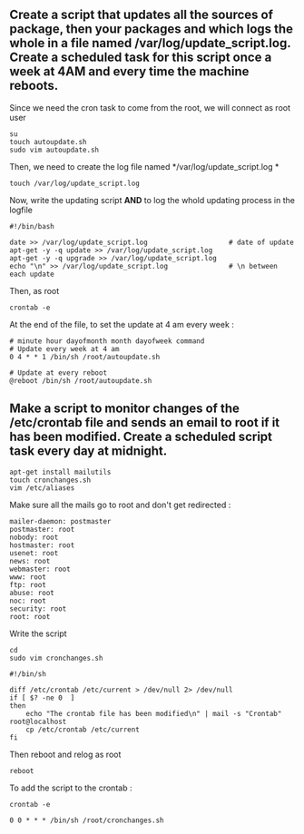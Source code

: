## Create a script that updates all the sources of package, then your packages and which logs the whole in a file named /var/log/update_script.log. Create a scheduled task for this script once a week at 4AM and every time the machine reboots.

Since we need the cron task to come from the root, we will connect as root user
```
su
touch autoupdate.sh
sudo vim autoupdate.sh
```
  
Then, we need to create the log file named */var/log/update_script.log *
```
touch /var/log/update_script.log
```

Now, write the updating script **AND** to log the whold updating process in the logfile
```
#!/bin/bash

date >> /var/log/update_script.log                    # date of update
apt-get -y -q update >> /var/log/update_script.log
apt-get -y -q upgrade >> /var/log/update_script.log
echo "\n" >> /var/log/update_script.log               # \n between each update
```

Then, as root
```
crontab -e
```
At the end of the file, to set the update at 4 am every week :
```
# minute hour dayofmonth month dayofweek command
# Update every week at 4 am
0 4 * * 1 /bin/sh /root/autoupdate.sh

# Update at every reboot
@reboot /bin/sh /root/autoupdate.sh
```

## Make a script to monitor changes of the /etc/crontab file and sends an email to root if it has been modified. Create a scheduled script task every day at midnight.

```
apt-get install mailutils
touch cronchanges.sh
vim /etc/aliases
```
  
Make sure all the mails go to root and don't get redirected :
```
mailer-daemon: postmaster
postmaster: root
nobody: root
hostmaster: root
usenet: root
news: root
webmaster: root
www: root
ftp: root
abuse: root
noc: root
security: root
root: root
```

Write the script
```
cd
sudo vim cronchanges.sh
```

```
#!/bin/sh

diff /etc/crontab /etc/current > /dev/null 2> /dev/null
if [ $? -ne 0  ]
then
	echo "The crontab file has been modified\n" | mail -s "Crontab" root@localhost
	cp /etc/crontab /etc/current
fi
```

Then reboot and relog as root
```
reboot
```
To add the script to the crontab :
```
crontab -e

0 0 * * * /bin/sh /root/cronchanges.sh
```
